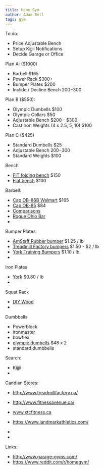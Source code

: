 ```yaml
---
title: Home Gym
author: Adam Bell
tags: gym
---
```


To do:
 * Price Adjustable Bench
 * Setup Kijjii Notifications
 * Decide Garage or Office

Plan A: ($1000)
* Barbell $165
* Power Rack $300+
* Bumper Plates $200
* Inclide / Decline Bench $200-$300

Plan B ($550):
 * Olympic Dumbells $100
 * Olympic Collars $50
 * Adjustable Bench $200 - $300
 * Cast Iron Weights (4 x 2.5, 5, 10) $100

Plan C ($425)
  * Standard Dumbells $25
  * Adjustable Bench $200-$300
  * Standard Weights $100
 

Bench
 * [FIT folding bench](http://www.fitnessavenue.ca/item.php?id=560) $150
 * [Flat bench](http://www.fitnessavenue.ca/item.php?id=146) $100

Barbell:
 * [Cap OB-86B Walmart](http://www.walmart.ca/en/ip/cap-barbell-olympic-bar-2-inch-1200-pound-capacity-7-ft/6000188615841) $165
 * [Cap OB-85](http://www.walmart.ca/en/ip/cap-barbell-2-inch-olympic-weight-bar-7-ft/6000188643491)  $84
 * [Comparisons](http://www.amazon.com/CAP-Barbell-Olympic-2-Inch-Chrome/dp/B002OOYINA)
 * [Rogue Ohio Bar](http://www.roguecanada.ca/rogue-ohio-power-bar)
 * 
 
Bumper Plates:
 * [AmStaff Rubber bumper](http://www.fitnessavenue.ca/item.php?id=280) $1.25 / lb
 * [Treadmill Factory bumpers](http://www.treadmillfactory.ca/bumper-plates-toronto-canada) $1.50 - $2 / lb
 * [York Training Bumpers](http://www.xtcfitness.ca/strength/bumper-plates/york-solid-rubber-training-bumper-plates-olympc-plates-rubber-weights-york-bumper-plates-weight-plates-canada-york-barbell.html) $1.10 / lb
 * 
 
Iron Plates
 * [York](http://www.xtcfitness.ca/strength/weight-plates/york-standard-olympic-plates-york-barbell-canada.html) $0.80 / lb
 * 
 
Squat Rack
 * [DIY Wood](http://homemadestrength.blogspot.ca/2011/04/more-than-just-squat-stands.html)
 * 
 
Dumbbells
 * Powerblock
 * ironmaster
 * bowflex
 * [olympic dumbells](http://www.amazon.ca/Cap-Barbell-20-Inch-Olympic-Dumbbell/dp/B0010YOBB4/ref=sr_1_45?ie=UTF8&qid=1440449537&sr=8-45&keywords=dumbbell#productDetails) $48 x 2
 * standard dumbbells
 
Search:
 * Kijjii
 * 

Candian Stores:
 * http://www.treadmillfactory.ca/
 * http://www.fitnessavenue.ca/
 * www.xtcfitness.ca
 * https://www.landmarkathletics.com/
 * 
 
 * 
 
Links:
* http://www.garage-gyms.com/
* https://www.reddit.com/r/homegym/
 

